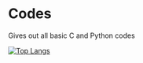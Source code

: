 # Codes
Gives out all basic C and Python codes 

[![Top Langs](https://github-readme-stats.vercel.app/api/top-langs/?username=Vighnesh-Pai)](https://github.com/anuraghazra/github-readme-stats)
